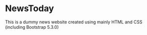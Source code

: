 # NewsToday
This is a dummy news website created using mainly HTML and CSS (including Bootstrap 5.3.0)
